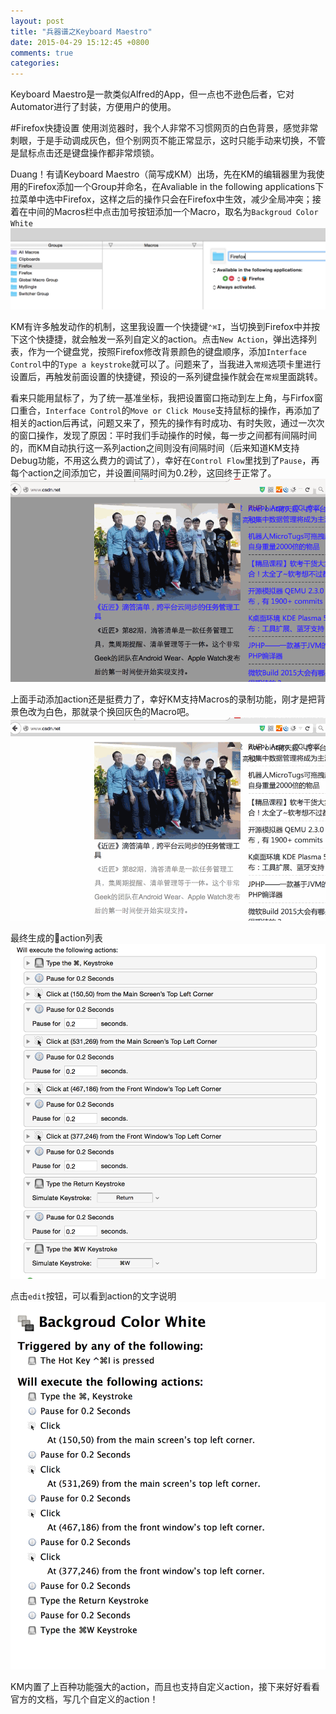 ```yaml
---
layout: post
title: "兵器谱之Keyboard Maestro"
date: 2015-04-29 15:12:45 +0800
comments: true
categories: 
---
```

Keyboard Maestro是一款类似Alfred的App，但一点也不逊色后者，它对Automator进行了封装，方便用户的使用。


#Firefox快捷设置
使用浏览器时，我个人非常不习惯网页的白色背景，感觉非常刺眼，于是手动调成灰色，但个别网页不能正常显示，这时只能手动来切换，不管是鼠标点击还是键盘操作都非常烦锁。

Duang！有请Keyboard Maestro（简写成KM）出场，先在KM的编辑器里为我使用的Firefox添加一个Group并命名，在Avaliable in the following applications下拉菜单中选中Firefox，这样之后的操作只会在Firefox中生效，减少全局冲突；接着在中间的Macros栏中点击加号按钮添加一个Macro，取名为`Backgroud Color White`
![group](../images/group.png)

KM有许多触发动作的机制，这里我设置一个快捷键`⌃⌘I`，当切换到Firefox中并按下这个快捷捷，就会触发一系列自定义的action。点击`New Action`，弹出选择列表，作为一个键盘党，按照Firefox修改背景颜色的键盘顺序，添加`Interface Control`中的`Type a keystroke`就可以了。问题来了，当我进入`常规`选项卡里进行设置后，再触发前面设置的快捷键，预设的一系列键盘操作就会在`常规`里面跳转。

<!--more-->

看来只能用鼠标了，为了统一基准坐标，我把设置窗口拖动到左上角，与Firfox窗口重合，`Interface Control`的`Move or Click Mouse`支持鼠标的操作，再添加了相关的action后再试，问题又来了，预先的操作有时成功、有时失败，通过一次次的窗口操作，发现了原因：平时我们手动操作的时候，每一步之间都有间隔时间的，而KM自动执行这一系列action之间则没有间隔时间（后来知道KM支持Debug功能，不用这么费力的调试了），幸好在`Control Flow`里找到了`Pause`，再每个action之间添加它，并设置间隔时间为0.2秒，这回终于正常了。
![white](../images/white.gif)

上面手动添加action还是挺费力了，幸好KM支持Macros的录制功能，刚才是把背景色改为白色，那就录个换回灰色的Macro吧。
![white](../images/gray.gif)

最终生成的action列表
![](../images/actions.png)

点击`edit`按钮，可以看到action的文字说明
![](../images/edit.png)

KM内置了上百种功能强大的action，而且也支持自定义action，接下来好好看看官方的文档，写几个自定义的action！

